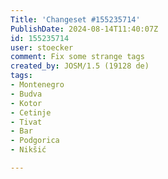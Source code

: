 ```yaml
---
Title: 'Changeset #155235714'
PublishDate: 2024-08-14T11:40:07Z
id: 155235714
user: stoecker
comment: Fix some strange tags
created_by: JOSM/1.5 (19128 de)
tags:
- Montenegro
- Budva
- Kotor
- Cetinje
- Tivat
- Bar
- Podgorica
- Nikšić

---
```

